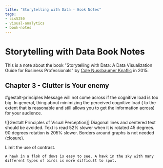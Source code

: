 ```yaml
---
title: "Storytelling with Data - Book Notes"
tags:
- cis5250 
- visual-analytics 
- book-notes
---
```

# Storytelling with Data Book Notes
This is a note about the book "Storytelling with Data: A Data Visualization Guide for Business Professionals" by [Cole Nussbaumer Knaflic](https://www.amazon.com/Cole-Nussbaumer-Knaflic/e/B013RK32CW/ref=dp_byline_cont_book_1) in 2015.

## Chapter 3 - Clutter is Your enemy
#gestalt-principles
Message will not come across if the cognitive load is too big. In general, thing about minimizing the perceived cognitive load ( to the extent that is reasonable and still allows you to get the information across) for your audience.

![[Gestalt Principles of Visual Perception]]
Diagonal lines and centered text should be avoided. Text is read 52% slower when it is rotated 45 degrees. 90 degrees rotation is 205% slower. Borders around graphs is not needed (closure).

Limit the use of contrast.

	A hawk in a flok of dows is easy to see. A hawk in the sky with many different types of birds is more difficult to spot.